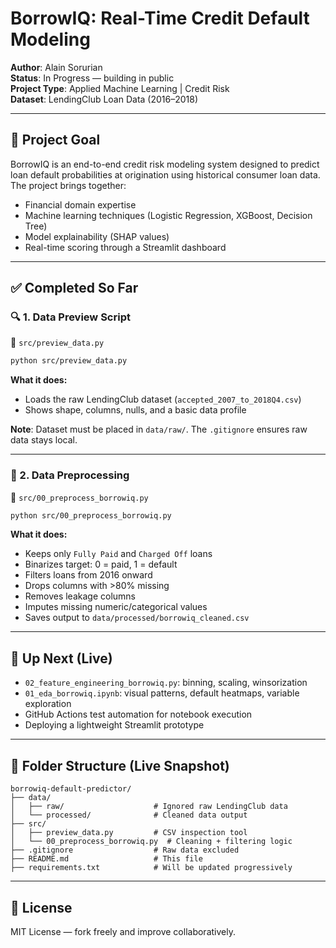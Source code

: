 # BorrowIQ: Real-Time Credit Default Modeling

**Author**: Alain Sorurian  
**Status**: In Progress — building in public  
**Project Type**: Applied Machine Learning | Credit Risk  
**Dataset**: LendingClub Loan Data (2016–2018)

---

## 📌 Project Goal

BorrowIQ is an end-to-end credit risk modeling system designed to predict loan default probabilities at origination using historical consumer loan data. The project brings together:

- Financial domain expertise 
- Machine learning techniques (Logistic Regression, XGBoost, Decision Tree)
- Model explainability (SHAP values)
- Real-time scoring through a Streamlit dashboard

---

## ✅ Completed So Far

### 🔍 1. Data Preview Script

📄 `src/preview_data.py`

```bash
python src/preview_data.py
```

**What it does:**
- Loads the raw LendingClub dataset (`accepted_2007_to_2018Q4.csv`)
- Shows shape, columns, nulls, and a basic data profile

**Note**: Dataset must be placed in `data/raw/`. The `.gitignore` ensures raw data stays local.

---

### 🧹 2. Data Preprocessing

📄 `src/00_preprocess_borrowiq.py`

```bash
python src/00_preprocess_borrowiq.py
```

**What it does:**

- Keeps only `Fully Paid` and `Charged Off` loans
- Binarizes target: 0 = paid, 1 = default
- Filters loans from 2016 onward
- Drops columns with >80% missing
- Removes leakage columns
- Imputes missing numeric/categorical values
- Saves output to `data/processed/borrowiq_cleaned.csv`

---

## 🔨 Up Next (Live)

- `02_feature_engineering_borrowiq.py`: binning, scaling, winsorization  
- `01_eda_borrowiq.ipynb`: visual patterns, default heatmaps, variable exploration  
- GitHub Actions test automation for notebook execution  
- Deploying a lightweight Streamlit prototype

---

## 📁 Folder Structure (Live Snapshot)

```
borrowiq-default-predictor/
├── data/
│   ├── raw/                    # Ignored raw LendingClub data
│   └── processed/              # Cleaned data output
├── src/
│   ├── preview_data.py         # CSV inspection tool
│   └── 00_preprocess_borrowiq.py  # Cleaning + filtering logic
├── .gitignore                  # Raw data excluded
├── README.md                   # This file
├── requirements.txt            # Will be updated progressively
```

---

## 🪪 License

MIT License — fork freely and improve collaboratively.

